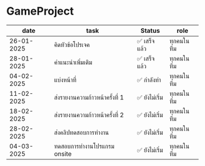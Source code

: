# GameProject

| date | task  | Status | role
|------|--------|----------|-----------
| 26-01-2025 | คิดหัวข้อโปรเจค  | ✅ เสร็จแล้ว  | ทุกคนในทีม
| 28-01-2025 | คำแนะนำเพิ่มเติม  | ✅ เสร็จแล้ว  | ทุกคนในทีม
| 04-02-2025 | แบ่งหน้าที่ | ✅ กำลังทำ | ทุกคนในทีม
| 11-02-2025 | ส่งรายงานความก้าวหน้าครั้งที่ 1 | ✅ ยังไม่เริ่ม | ทุกคนในทีม
| 18-02-2025 | ส่งรายงานความก้าวหน้าครั้งที่ 2 | ✅ ยังไม่เริ่ม | ทุกคนในทีม
| 28-02-2025 | ส่งคลิปทดสอบการทำงาน | ✅ ยังไม่เริ่ม | ทุกคนในทีม
| 04-03-2025 | ทดสอบการทำงานโปรแกรม onsite | ✅ ยังไม่เริ่ม | ทุกคนในทีม


